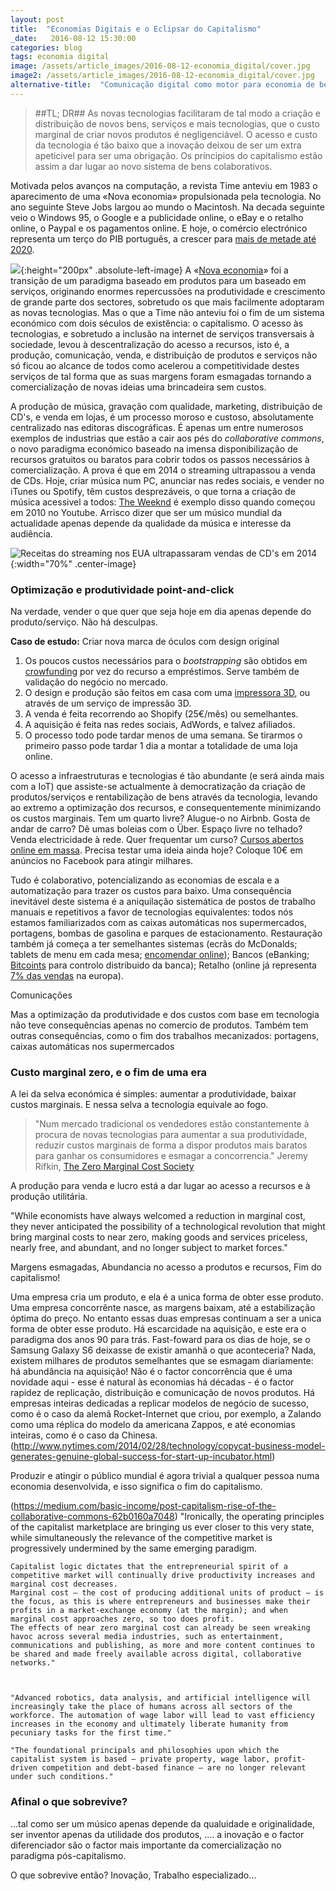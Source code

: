 ```yaml
---
layout: post
title:  "Economias Digitais e o Eclipsar do Capitalismo"
_date:   2016-08-12 15:30:00
categories: blog
tags: economia digital
image: /assets/article_images/2016-08-12-economia_digital/cover.jpg
image2: /assets/article_images/2016-08-12-economia_digital/cover.jpg
alternative-title:  "Comunicação digital como motor para economia de bens colaborativos"
---
```


> ##TL; DR##
  As novas tecnologias facilitaram de tal modo a criação e distribuição de novos bens, serviços e mais tecnologias, que o custo marginal de criar novos produtos é negligenciável. O acesso e custo da tecnologia é tão baixo que a inovação deixou de ser um extra apeticivel para ser uma obrigação. Os príncipios do capitalismo estão assim a dar lugar ao novo sistema de bens colaborativos.

Motivada pelos avanços na computação, a revista Time anteviu em 1983 o aparecimento de uma «Nova economia» propulsionada pela tecnologia. No ano seguinte Steve Jobs largou ao mundo o Macintosh. Na decada seguinte veio o Windows 95, o Google e a publicidade online, o eBay e o retalho online, o Paypal e os pagamentos online. E hoje, o comércio electrónico representa um terço do PIB português, a crescer para [mais de metade até 2020](http://www.acepi.pt/artigoDetalhe.php?idArtigo=91606&idComissao=7).


![](/assets/article_images/2016-08-12-economia_digital/time.jpg){:height="200px" .absolute-left-image}
A «[Nova economia](https://en.wikipedia.org/wiki/New_economy)» foi a transição de um paradigma baseado em produtos para um baseado em serviços, originando enormes repercussões na produtividade e crescimento de grande parte dos sectores, sobretudo os que mais facilmente adoptaram as novas tecnologias. Mas o que a Time não anteviu foi o fim de um sistema económico com dois séculos de existência: o capitalismo. O acesso às tecnologias, e sobretudo a inclusão na internet de serviços transversais à sociedade, levou à descentralização do acesso a recursos, isto é, a produção, comunicação, venda, e distribuição de produtos e serviços não só ficou ao alcance de todos como acelerou a competitividade destes serviços de tal forma que as suas margens foram esmagadas tornando a comercialização de novas ideias uma brincadeira sem custos.

A produção de música, gravação com qualidade, marketing, distribuição de CD's, e venda em lojas, é um processo moroso e custoso, absolutamente centralizado nas editoras discográficas. É apenas um entre numerosos exemplos de industrias que estão a cair aos pés do _collaborative commons_, o novo paradigma económico baseado na imensa disponibilização de recursos gratuitos ou baratos para cobrir todos os passos necessários à comercialização. A prova é que em 2014 o streaming ultrapassou a venda de CDs. Hoje, criar música num PC, anunciar nas redes sociais, e vender no iTunes ou Spotify, têm custos desprezáveis, o que torna a criação de música acessivel a todos: [The Weeknd](https://www.youtube.com/watch?v=KEI4qSrkPAs&list=PLVt9N9S0CzvgLOB74YgreOLMp3pG4dfzP&index=2) é exemplo disso quando começou em 2010 no Youtube. Arrisco dizer que ser um músico mundial da actualidade apenas depende da qualidade da música e interesse da audiência.

![Receitas do streaming nos EUA ultrapassaram vendas de CD's em 2014](/assets/article_images/2016-08-12-economia_digital/streaming.jpg){:width="70%" .center-image}

### Optimização e produtividade point-and-click ###

Na verdade, vender o que quer que seja hoje em dia apenas depende do produto/serviço. Não há desculpas.

**Caso de estudo:** Criar nova marca de óculos com design original

1. Os poucos custos necessários para o _bootstrapping_ são obtidos em [crowfunding](https://www.kickstarter.com/) por vez do recurso a empréstimos. Serve também de validação do negócio no mercado.
2. O design e produção são feitos em casa com uma [impressora 3D](http://www.productchart.com/3d_printers/), ou através de um serviço de impressão 3D.
3. A venda é feita recorrendo ao Shopify (25€/mês) ou semelhantes.
4. A aquisição é feita nas redes sociais, AdWords, e talvez afiliados.
5. O processo todo pode tardar menos de uma semana. Se tirarmos o primeiro passo pode tardar 1 dia a montar a totalidade de uma loja online.

O acesso a infraestruturas e tecnologias é tão abundante (e será ainda mais com a IoT) que assiste-se actualmente à democratização da criação de produtos/serviços e rentabilização de bens através da tecnologia, levando ao extremo a optimização dos recursos, e consequentemente minimizando os custos marginais. Tem um quarto livre? Alugue-o no Airbnb. Gosta de andar de carro? Dê umas boleias com o Über. Espaço livre no telhado? Venda electricidade à rede. Quer frequentar um curso? [Cursos abertos online em massa](https://en.wikipedia.org/wiki/Massive_open_online_course). Precisa testar uma ideia ainda hoje? Coloque 10€ em anúncios no Facebook para atingir milhares.

Tudo é colaborativo, potencializando as economias de escala e a automatização para trazer os custos para baixo. Uma consequência inevitável deste sistema é a aniquilação sistemática de postos de trabalho manuais e repetitivos a favor de tecnologias equivalentes: todos nós estamos familiarizados com as caixas automáticas nos supermercados, portagens, bombas de gasolina e parques de estacionamento. Restauração também já começa a ter semelhantes sistemas (ecrãs do McDonalds; tablets de menu em cada mesa; [encomendar online](http://www.nomenu.pt/)); Bancos (eBanking; [Bitcoints](https://bitcoin.org/en/) para controlo distribuido da banca); Retalho (online já representa [7% das vendas](http://www.himediagroup.com/en/blog/tag/e-commerce-en/) na europa).

Comunicações


Mas a optimização da produtividade e dos custos com base em tecnologia não teve consequências apenas no comercio de produtos.
Também tem outras consequências, como o fim dos trabalhos mecanizados: portagens, caixas automáticas nos supermercados


### Custo marginal zero, e o fim de uma era ###

A lei da selva económica é simples: aumentar a produtividade, baixar custos marginais. E nessa selva a tecnologia equivale ao fogo.

> "Num mercado tradicional os vendedores estão constantemente à procura de novas tecnologias para aumentar a sua produtividade, reduzir custos marginais de forma a dispor produtos mais baratos para ganhar os consumidores e esmagar a concorrencia." Jeremy Rifkin, [The Zero Marginal Cost Society](https://www.amazon.com/Zero-Marginal-Cost-Society-Collaborative/dp/1137280115)


A produção para venda e lucro está a dar lugar ao acesso a recursos e à produção utilitária.


"While economists have always welcomed a reduction in marginal cost, they never anticipated the possibility of a technological revolution that might bring marginal costs to near zero, making goods and services priceless, nearly free, and abundant, and no longer subject to market forces."


Margens esmagadas, Abundancia no acesso a produtos e recursos, Fim do capitalismo!

Uma empresa cria um produto, e ela é a unica forma de obter esse produto. Uma empresa concorrênte nasce, as margens baixam, até a estabilização óptima do preço. No entanto essas duas empresas continuam a ser a unica forma de obter esse produto. Há escarcidade na aquisição, e este era o paradigma dos anos 90 para trás.
Fast-foward para os dias de hoje, se o Samsung Galaxy S6 deixasse de existir amanhã o que aconteceria? Nada, existem milhares de produtos semelhantes que se esmagam diariamente: há abundância na aquisição! Não é o factor concorrência que é uma novidade aqui - esse é natural às economias há décadas - é o factor rapidez de replicação, distribuição e comunicação de novos produtos. Há empresas inteiras dedicadas a replicar modelos de negócio de sucesso, como é o caso da alemã Rocket-Internet que criou, por exemplo, a Zalando como uma réplica do modelo da americana Zappos, e até economias inteiras, como é o caso da Chinesa.
(http://www.nytimes.com/2014/02/28/technology/copycat-business-model-generates-genuine-global-success-for-start-up-incubator.html)

Produzir e atingir o público mundial é agora trivial a qualquer pessoa numa economia desenvolvida, e isso significa o fim do capitalismo.

(https://medium.com/basic-income/post-capitalism-rise-of-the-collaborative-commons-62b0160a7048)
	"Ironically, the operating principles of the capitalist marketplace are bringing us ever closer to this very state, while simultaneously the relevance of the competitive market is progressively undermined by the same emerging paradigm. 

	Capitalist logic dictates that the entrepreneurial spirit of a competitive market will continually drive productivity increases and marginal cost decreases.
	Marginal cost — the cost of producing additional units of product — is the focus, as this is where entrepreneurs and businesses make their profits in a market-exchange economy (at the margin); and when marginal cost approaches zero, so too does profit. 
	The effects of near zero marginal cost can already be seen wreaking havoc across several media industries, such as entertainment, communications and publishing, as more and more content continues to be shared and made freely available across digital, collaborative networks."



	"Advanced robotics, data analysis, and artificial intelligence will increasingly take the place of humans across all sectors of the workforce. The automation of wage labor will lead to vast efficiency increases in the economy and ultimately liberate humanity from pecuniary tasks for the first time."

	"The foundational principals and philosophies upon which the capitalist system is based — private property, wage labor, profit-driven competition and debt-based finance — are no longer relevant under such conditions."


### Afinal o que sobrevive? ###

...tal como ser um músico apenas depende da qualuidade e originalidade, ser inventor apenas da utilidade dos produtos, .... a inovação e o factor diferenciador são o factor mais importante da comercialização no paradigma pós-capitalismo.

O que sobrevive então? Inovação, Trabalho especializado...




